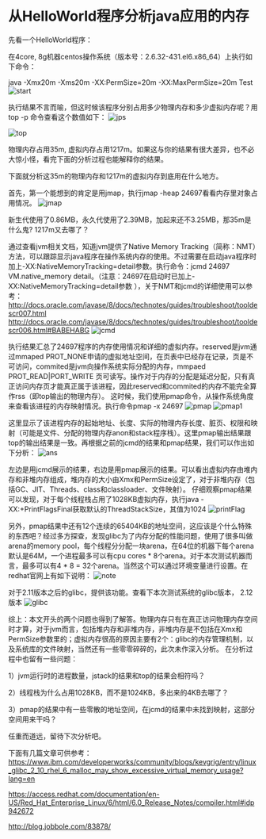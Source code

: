 # 从HelloWorld程序分析java应用的内存

先看一个HelloWorld程序：

在4core, 8g机器centos操作系统（版本号：2.6.32-431.el6.x86_64）上执行如下命令：

java -Xmx20m -Xms20m -XX:PermSize=20m -XX:MaxPermSize=20m Test
![start](https://github.com/wbear1/jvm_blog/blob/master/img/memory/start.png)


执行结果不言而喻，但这时候该程序分别占用多少物理内存和多少虚拟内存呢？用top -p 命令查看这个数值如下：
![jps](https://github.com/wbear1/jvm_blog/blob/master/img/memory/jps.png)

![top](https://github.com/wbear1/jvm_blog/blob/master/img/memory/top.png)


物理内存占用35m, 虚拟内存占用1217m。如果这与你的结果有很大差异，也不必大惊小怪，看完下面的分析过程也能解释你的结果。

下面就分析这35m的物理内存和1217m的虚拟内存到底用在什么地方。

首先，第一个能想到的肯定是用jmap，执行jmap -heap 24697看看内存里对象占用情况。
![jmap](https://github.com/wbear1/jvm_blog/blob/master/img/memory/jmap.png)

新生代使用了0.86MB，永久代使用了2.39MB，加起来还不3.25MB，那35m是什么鬼? 1217m又去哪了？

通过查看jvm相关文档，知道jvm提供了Native Memory Tracking（简称：NMT）方法，可以跟踪显示java程序在操作系统内存的使用。不过需要在启动java程序时加上-XX:NativeMemoryTracking=detail参数。执行命令：jcmd 24697 VM.native_memory detail。（注意：24697在启动时已加上-XX:NativeMemoryTracking=detail参数 ），关于NMT和jcmd的详细使用可以参考：
http://docs.oracle.com/javase/8/docs/technotes/guides/troubleshoot/tooldescr007.html
http://docs.oracle.com/javase/8/docs/technotes/guides/troubleshoot/tooldescr006.html#BABEHABG
![jcmd](https://github.com/wbear1/jvm_blog/blob/master/img/memory/jcmd.png)

执行结果汇总了24697程序的内存使用情况和详细的虚拟内存。reserved是jvm通过mmaped PROT_NONE申请的虚拟地址空间，在页表中已经存在记录，页是不可访问，commited是jvm向操作系统实际分配的内存，mmpaed PROT_READ|PORT_WRITE 页可读写。操作对于内存的分配是延迟分配，只有真正访问内存页才能真正属于该进程，因此reserved和commited的内存不能完全算作rss（即top输出的物理内存）。
这时候，我们使用pmap命令，从操作系统角度来查看该进程的内存映射情况。执行命令pmap -x 24697
![pmap](https://github.com/wbear1/jvm_blog/blob/master/img/memory/pmap.png)
![pmap1](https://github.com/wbear1/jvm_blog/blob/master/img/memory/pmap1.png)

这里显示了该进程内存的起始地址、长度、实际的物理内存长度、脏页、权限和映射（可能是文件、分配的物理内存anon和stack程序栈）。这里pmap输出结果跟top的输出结果是一致。再根据之前的jcmd的结果和pmap结果，我们可以作出如下分析：
![ans](https://github.com/wbear1/jvm_blog/blob/master/img/memory/ans.png)

左边是用jcmd展示的结果，右边是用pmap展示的结果。可以看出虚拟内存由堆内存和非堆内存组成，堆内存的大小由Xmx和PermSize设定了，对于非堆内存（包括GC、JIT、Threads、class和classloader、文件映射）。
仔细观察pmap结果可以发现，对于每个线程栈占用了1028KB虚拟内存，执行java -XX:+PrintFlagsFinal获取默认的ThreadStackSize，其值为1024
![printFlag](https://github.com/wbear1/jvm_blog/blob/master/img/memory/printFlag.png)

另外，pmap结果中还有12个连续的65404KB的地址空间，这应该是个什么特殊的东西吧？经过多方探查，发现glibc为了内存分配的性能问题，使用了很多叫做arena的memory pool，每个线程分分配一块arena，在64位的机器下每个arena默认是64M，一个进程最多可以有cpu cores * 8个arena。对于本次测试机器而言，最多可以有4 * 8 = 32个arena。当然这个可以通过环境变量进行设置。在redhat官网上有如下说明：
![note](https://github.com/wbear1/jvm_blog/blob/master/img/memory/note.png)

对于2.11版本之后的glibc，提供该功能。查看下本次测试系统的glibc版本， 2.12版本
![glibc](https://github.com/wbear1/jvm_blog/blob/master/img/memory/glibc.png)

综上：本文开头的两个问题也得到了解答。物理内存只有在真正访问物理内存空间时才算，对于jvm而言，包括堆内存和非堆内存，非堆内存是不包括在Xmx和PermSize参数里的；虚拟内存很高的原因主要有2个：glibc的内存管理机制，以及系统库的文件映射，当然还有一些零零碎碎的，此次未作深入分析。
在分析过程中也留有一些问题：

1）jvm运行时的进程数量，jstack的结果和top的结果会相符吗？

2）线程栈为什么占用1028KB，而不是1024KB，多出来的4KB去哪了？

3）pmap的结果中有一些零散的地址空间，在jcmd的结果中未找到映射，这部分空间用来干吗？

任重而道远，留待下次分析吧。

下面有几篇文章可供参考：
https://www.ibm.com/developerworks/community/blogs/kevgrig/entry/linux_glibc_2_10_rhel_6_malloc_may_show_excessive_virtual_memory_usage?lang=en

https://access.redhat.com/documentation/en-US/Red_Hat_Enterprise_Linux/6/html/6.0_Release_Notes/compiler.html#idp942672

http://blog.jobbole.com/83878/